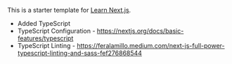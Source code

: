 This is a starter template for [Learn Next.js](https://nextjs.org/learn).

* Added TypeScript
* TypeScript Configuration - https://nextjs.org/docs/basic-features/typescript
* TypeScript Linting - https://feralamillo.medium.com/next-js-full-power-typescript-linting-and-sass-fef276868544

